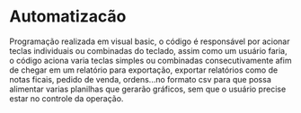 # Automatizacão
Programação realizada em visual basic, o código é responsável por acionar teclas individuais ou combinadas do teclado, assim como um usuário faria, o código aciona varia teclas simples ou combinadas consecutivamente afim de chegar em um relatório para exportação, exportar relatórios como de notas ficais, pedido de venda, ordens...no formato csv para que possa alimentar varias planilhas que gerarão gráficos, sem que o usuário precise estar no controle da operação.
